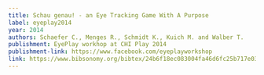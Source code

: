 ```yaml
---
title: Schau genau! - an Eye Tracking Game With A Purpose
label: eyeplay2014
year: 2014
authors: Schaefer C., Menges R., Schmidt K., Kuich M. and Walber T.
publishment: EyePlay workhop at CHI Play 2014
publishment-link: https://www.facebook.com/eyeplayworkshop
link: https://www.bibsonomy.org/bibtex/24b6f18ec083004fa46d6fc25b717e037
---
```


